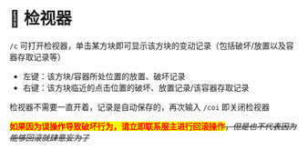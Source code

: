 # 🌷 检视器

`/c`   可打开检视器，单击某方块即可显示该方块的变动记录（包括破坏/放置以及容器存取记录等）

* 左键：该方块/容器所处位置的放置、破坏记录
* 右键：该方块临近的点击位置的破坏、放置记录/该容器存取记录

检视器不需要一直开着，记录是自动保存的，再次输入 `/coi` 即关闭检视器

<mark style="color:red;">**如果因为误操作导致破坏行为，请立即联系服主进行回滚操作**</mark>~~_，但是也不代表因为能够回滚就肆意妄为了_~~
